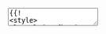 <pre class="layui-code" lay-options="{preview: true, layout: ['preview'], tools: ['full']}">
  <textarea>
{{!
<style>
.laytpl-demo{border: 1px solid #eee;}
.laytpl-demo:first-child{border-right: none;}
.laytpl-demo>textarea{position: relative; display: block; width:100%; height: 300px; padding: 11px; border: 0; box-sizing: border-box; resize: none; background-color: #fff; font-family: Courier New; font-size: 13px;}
.laytpl-demo>div:first-child{height: 32px; line-height: 32px; padding: 6px 11px; border-bottom: 1px solid #eee; background-color: #F8F9FA;}
</style>
<div class="layui-row">
  <div class="layui-col-xs6 laytpl-demo">
    <div>模板</div>
    &lt;textarea id="ID-tpl-src"&gt;
<h3>{{= d.title }}</h3>
<ul>
{{# layui.each(d.list, function(index, item){ }}
  <li>
    <span>{{= item.modname }}</span>
    <span>{{= item.alias }}：</span>
    <span>{{= item.site || '' }}</span>
  </li>
{{# }); }}
 
{{# if(d.list.length === 0){ }}
  无数据
{{# } }} 
</ul>
    &lt;/textarea>
  </div>
  
  <div class="layui-col-xs6 laytpl-demo">
    <div>数据</div>
    &lt;textarea id="ID-tpl-data"&gt;
{
  "title": "Layui 常用模块",
  "list": [
    {
      "modname": "弹层",
      "alias": "layer",
      "site": "layer.domain.com"
    },
    {
      "modname": "表单",
      "alias": "form"
    },
    {
      "modname": "表格",
      "alias": "table"
    },
    {
      "modname": "日期",
      "alias": "laydate"
    },
    {
      "modname": "上传",
      "alias": "upload"
    }
  ]
}
    &lt;/textarea&gt;
  </div>
  <div class="layui-col-xs12 laytpl-demo" style="border-top: none;">
    <div class="layui-row">
      <div class="layui-col-xs6">视图</div>
      <div class="layui-col-xs6" style="text-align: right">
        <span id="ID-tpl-viewtime"></span>
      </div>
     </div>
    <div class="layui-padding-sm" id="ID-tpl-view" style="max-height: 300px; padding: 16px; overflow: auto;">…</div>
  </div>
</div>
<div class="layui-clear"></div>

<!-- import layui --> 
<script>
layui.use(function(){
  var laytpl = layui.laytpl;
  var util = layui.util;
  var $ = layui.$;

  // 获取模板和数据
  var get = function(type){
    return {
      template: $('#ID-tpl-src').val(), // 获取模板
      data: function(){  // 获取数据
        try {
          return JSON.parse($('#ID-tpl-data').val());
        } catch(e){
          $('#ID-tpl-view').html(e);
        }
      }()
    };
  };
  
  var data = get();
  
  // 耗时计算
  var startTime = new Date().getTime(), timer = function(startTime, title){
    var endTime = new Date().getTime();
    $('#ID-tpl-viewtime').html((title || '模板解析耗时：')+ (endTime - startTime) + 'ms');
  };

  // 渲染模板
  var thisTpl = laytpl(data.template);

  // 执行渲染
  thisTpl.render(data.data, function(view){
    timer(startTime);
    $('#ID-tpl-view').html(view);
  });
  
  // 编辑
  $('.laytpl-demo textarea').on('input propertychange', function(){
    var data = get();
    if(!data.data) return;
    
    // 计算模板渲染耗时
    var startTime = new Date().getTime();
    
    // 若模板有变化，则重新解析模板；若模板没变，数据有变化，则从模板缓存中直接渲染（效率大增）
    if(this.id === 'ID-tpl-src'){ 
      thisTpl.parse(data.template, data.data); // 解析模板
    }
    
    // 执行渲染
    thisTpl.render(data.data, function(view){
      timer(startTime);
      $('#ID-tpl-view').html(view);
    });
  });
});
</script>
!}}
  </textarea>
</pre>